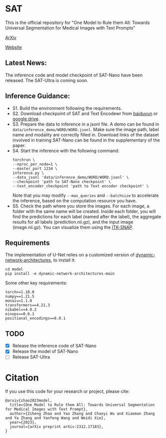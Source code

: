 # SAT
This is the official repository for "One Model to Rule them All: Towards Universal Segmentation for Medical Images with Text Prompts"

[ArXiv](https://arxiv.org/abs/2312.17183)

[Website](https://zhaoziheng.github.io/SAT/)

## Latest News:
The inference code and model checkpoint of SAT-Nano have been released. The SAT-Ultra is coming soon.

## Inference Guidance:
- S1. Build the environment following the requirements.
- S2. Download checkpoint of SAT and Text Encodewr from [baiduyun](https://pan.baidu.com/s/1zvR3icGTfThT_sWS6iwykA?pwd=jgwh) or [google drive](https://drive.google.com/drive/folders/1VJFXGf-bdYuDwKI5xDKtlEi-uQT3GTO3?usp=share_link).
- S3. Prepare the data to inference in a jsonl file. A demo can be found in `data/inference_demo/WORD/WORD.jsonl`. Make sure the image path, label name and modality are correctly filled in. Download links of the dataset involved in training SAT-Nano can be found in the supplementary of the paper.
- S4. Start the inference with the following command:
    ```
    torchrun \
    --nproc_per_node=1 \
    --master_port 1234 \
    inference.py \
    --data_jsonl 'data/inference_demo/WORD/WORD.jsonl' \
    --checkpoint 'path to SAT-Nano checkpoint' \
    --text_encoder_checkpoint 'path to Text encoder checkpoint' \
    ```
    Note that you may modify `--max_queries` and `--batchsize` to accelerate the inference, based on the computation resource you have.
- S5. Check the path where you store the images. For each image, a folder with the same name will be created. Inside each folder, you will find the predictions for each label (named after the label), the aggregate results for all labels (prediction.nii.gz), and the input image (image.nii.gz). You can visualize them using the [ITK-SNAP](http://www.itksnap.org/pmwiki/pmwiki.php).

## Requirements
The implementation of U-Net relies on a customized version of [dynamic-network-architectures](https://github.com/MIC-DKFZ/dynamic-network-architectures), to install it:
```
cd model
pip install -e dynamic-network-architectures-main
```

Some other key requirements:
```
torch>=1.10.0
numpy==1.21.5
monai==1.1.0 
transformers==4.21.3
nibabel==4.0.2
einops==0.6.1
positional_encodings==6.0.1
```

## TODO
- [x] Release the inference code of SAT-Nano
- [x] Release the model of SAT-Nano
- [ ] Release SAT-Ultra

# Citation
If you use this code for your research or project, please cite:
```
@arxiv{zhao2023model,
  title={One Model to Rule them All: Towards Universal Segmentation for Medical Images with Text Prompt}, 
  author={Ziheng Zhao and Yao Zhang and Chaoyi Wu and Xiaoman Zhang and Ya Zhang and Yanfeng Wang and Weidi Xie},
  year={2023},
  journal={arXiv preprint arXiv:2312.17183},
}
```
